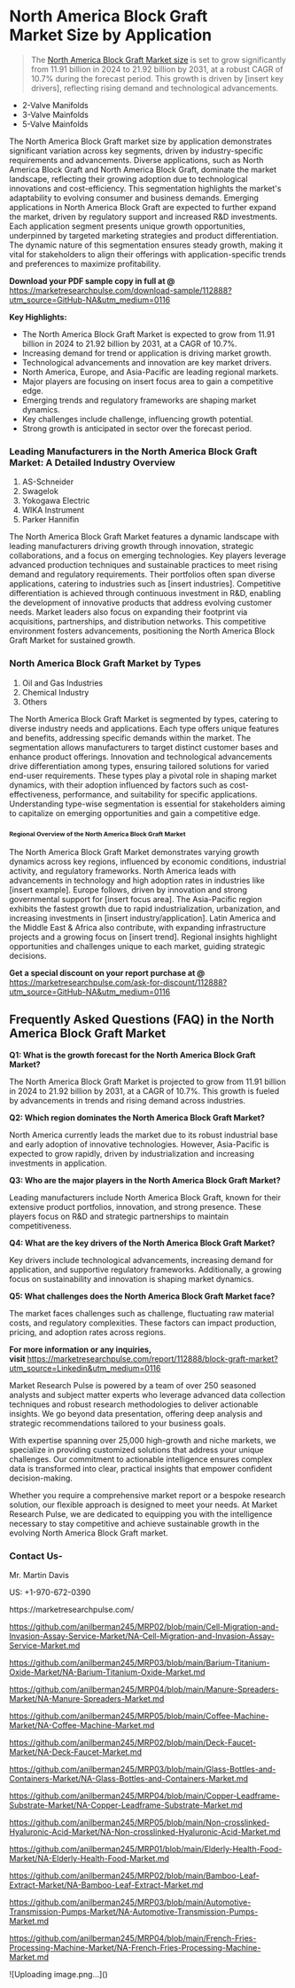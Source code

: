 <h1>North America Block Graft Market&nbsp;Size by Application</h1><blockquote><p>The <a href="https://marketresearchpulse.com/download-sample/112888?utm_source=GitHub-NA&amp;utm_medium=0116">North America Block Graft Market size</a> is set to grow significantly from 11.91 billion in 2024 to 21.92 billion by 2031, at a robust CAGR of 10.7% during the forecast period. This growth is driven by [insert key drivers], reflecting rising demand and technological advancements.</p></blockquote><ul><li>2-Valve Manifolds<li> 3-Valve Mainfolds<li> 5-Valve Mainfolds</li></ul><p>The North America Block Graft market size by application demonstrates significant variation across key segments, driven by industry-specific requirements and advancements. Diverse applications, such as North America Block Graft and North America Block Graft, dominate the market landscape, reflecting their growing adoption due to technological innovations and cost-efficiency. This segmentation highlights the market's adaptability to evolving consumer and business demands. Emerging applications in North America Block Graft are expected to further expand the market, driven by regulatory support and increased R&D investments. Each application segment presents unique growth opportunities, underpinned by targeted marketing strategies and product differentiation. The dynamic nature of this segmentation ensures steady growth, making it vital for stakeholders to align their offerings with application-specific trends and preferences to maximize profitability.</p><p><strong>Download your PDF sample copy in full at @ </strong><a href="https://marketresearchpulse.com/download-sample/112888?utm_source=GitHub-NA&amp;utm_medium=0116">https://marketresearchpulse.com/download-sample/112888?utm_source=GitHub-NA&amp;utm_medium=0116</a></p><p><strong>Key Highlights: </strong></p><ul><li>The North America Block Graft Market is expected to grow from 11.91 billion in 2024 to 21.92 billion by 2031, at a CAGR of 10.7%.</li><li>Increasing demand for trend or application is driving market growth.</li><li>Technological advancements and innovation are key market drivers.</li><li>North America, Europe, and Asia-Pacific are leading regional markets.</li><li>Major players are focusing on insert focus area to gain a competitive edge.</li><li>Emerging trends and regulatory frameworks are shaping market dynamics.</li><li>Key challenges include challenge, influencing growth potential.</li><li>Strong growth is anticipated in sector over the forecast period.</li></ul><h3>Leading Manufacturers in the North America Block Graft Market: A Detailed Industry Overview</h3><ol><li>AS-Schneider</li><li>Swagelok</li><li>Yokogawa Electric</li><li>WIKA Instrument</li><li>Parker Hannifin</li></ol><div class="flex max-w-full flex-col flex-grow"><div class="min-h-8 text-message flex w-full flex-col items-end gap-2 whitespace-normal break-words [.text-message+&amp;]:mt-5" dir="auto" data-message-author-role="assistant" data-message-id="fd8432e4-4910-450d-b182-61b7bfb0a01f" data-message-model-slug="gpt-4o"><div class="flex w-full flex-col gap-1 empty:hidden first:pt-[3px]"><div class="markdown prose w-full break-words dark:prose-invert light"><p>The North America Block Graft Market features a dynamic landscape with leading manufacturers driving growth through innovation, strategic collaborations, and a focus on emerging technologies. Key players leverage advanced production techniques and sustainable practices to meet rising demand and regulatory requirements. Their portfolios often span diverse applications, catering to industries such as [insert industries]. Competitive differentiation is achieved through continuous investment in R&amp;D, enabling the development of innovative products that address evolving customer needs. Market leaders also focus on expanding their footprint via acquisitions, partnerships, and distribution networks. This competitive environment fosters advancements, positioning the North America Block Graft Market for sustained growth.</p></div></div></div></div><h3>North America Block Graft Market by Types</h3><ol><li>Oil and Gas Industries<li> Chemical Industry<li> Others</li></ol><div class="flex max-w-full flex-col flex-grow"><div class="min-h-8 text-message flex w-full flex-col items-end gap-2 whitespace-normal break-words [.text-message+&amp;]:mt-5" dir="auto" data-message-author-role="assistant" data-message-id="084470be-0bb7-4664-bddf-5156b4f41249" data-message-model-slug="gpt-4o-mini"><div class="flex w-full flex-col gap-1 empty:hidden first:pt-[3px]"><div class="markdown prose w-full break-words dark:prose-invert light"><p>The North America Block Graft Market is segmented by types, catering to diverse industry needs and applications. Each type offers unique features and benefits, addressing specific demands within the market. The segmentation allows manufacturers to target distinct customer bases and enhance product offerings. Innovation and technological advancements drive differentiation among types, ensuring tailored solutions for varied end-user requirements. These types play a pivotal role in shaping market dynamics, with their adoption influenced by factors such as cost-effectiveness, performance, and suitability for specific applications. Understanding type-wise segmentation is essential for stakeholders aiming to capitalize on emerging opportunities and gain a competitive edge.</p></div></div></div></div><h3><span style="font-size: 11px;">Regional Overview of the North America Block Graft Market</span></h3><div class="flex max-w-full flex-col flex-grow"><div class="min-h-8 text-message flex w-full flex-col items-end gap-2 whitespace-normal break-words [.text-message+&amp;]:mt-5" dir="auto" data-message-author-role="assistant" data-message-id="e9038762-ce64-4e30-91c9-9bd413514231" data-message-model-slug="gpt-4o-mini"><div class="flex w-full flex-col gap-1 empty:hidden first:pt-[3px]"><div class="markdown prose w-full break-words dark:prose-invert light"><p>The North America Block Graft Market demonstrates varying growth dynamics across key regions, influenced by economic conditions, industrial activity, and regulatory frameworks. North America leads with advancements in technology and high adoption rates in industries like [insert example]. Europe follows, driven by innovation and strong governmental support for [insert focus area]. The Asia-Pacific region exhibits the fastest growth due to rapid industrialization, urbanization, and increasing investments in [insert industry/application]. Latin America and the Middle East &amp; Africa also contribute, with expanding infrastructure projects and a growing focus on [insert trend]. Regional insights highlight opportunities and challenges unique to each market, guiding strategic decisions.</p></div></div></div></div><p><strong>Get a special discount on your report purchase at @ </strong><a href="https://marketresearchpulse.com/ask-for-discount/112888?utm_source=GitHub-NA&amp;utm_medium=0116">https://marketresearchpulse.com/ask-for-discount/112888?utm_source=GitHub-NA&amp;utm_medium=0116</a></p><h2>Frequently Asked Questions (FAQ) in the North America Block Graft Market</h2><p><strong>Q1: What is the growth forecast for the North America Block Graft Market?</strong></p><p>The North America Block Graft Market is projected to grow from 11.91 billion in 2024 to 21.92 billion by 2031, at a CAGR of 10.7%. This growth is fueled by advancements in trends and rising demand across industries.</p><p><strong>Q2: Which region dominates the North America Block Graft Market?</strong></p><p>North America currently leads the market due to its robust industrial base and early adoption of innovative technologies. However, Asia-Pacific is expected to grow rapidly, driven by industrialization and increasing investments in application.</p><p><strong>Q3: Who are the major players in the North America Block Graft Market?</strong></p><p>Leading manufacturers include North America Block Graft, known for their extensive product portfolios, innovation, and strong presence. These players focus on R&amp;D and strategic partnerships to maintain competitiveness.</p><p><strong>Q4: What are the key drivers of the North America Block Graft Market?</strong></p><p>Key drivers include technological advancements, increasing demand for application, and supportive regulatory frameworks. Additionally, a growing focus on sustainability and innovation is shaping market dynamics.</p><p><strong>Q5: What challenges does the North America Block Graft Market face?</strong></p><p>The market faces challenges such as challenge, fluctuating raw material costs, and regulatory complexities. These factors can impact production, pricing, and adoption rates across regions.</p><p><strong>For more information or any inquiries, visit&nbsp;</strong><a href="https://marketresearchpulse.com/report/112888/block-graft-market?utm_source=Linkedin&utm_medium=0116">https://marketresearchpulse.com/report/112888/block-graft-market?utm_source=Linkedin&utm_medium=0116</a></p><p>Market Research Pulse is powered by a team of over 250 seasoned analysts and subject matter experts who leverage advanced data collection techniques and robust research methodologies to deliver actionable insights. We go beyond data presentation, offering deep analysis and strategic recommendations tailored to your business goals.</p><p>With expertise spanning over 25,000 high-growth and niche markets, we specialize in providing customized solutions that address your unique challenges. Our commitment to actionable intelligence ensures complex data is transformed into clear, practical insights that empower confident decision-making.</p><p>Whether you require a comprehensive market report or a bespoke research solution, our flexible approach is designed to meet your needs. At Market Research Pulse, we are dedicated to equipping you with the intelligence necessary to stay competitive and achieve sustainable growth in the evolving North America Block Graft market.</p><h3><strong>Contact Us-</strong></h3><p>Mr. Martin Davis</p><p>US: +1-970-672-0390</p><p>https://marketresearchpulse.com/</p><p><a href="https://github.com/anilberman245/MRP02/blob/main/Cell-Migration-and-Invasion-Assay-Service-Market/NA-Cell-Migration-and-Invasion-Assay-Service-Market.md">https://github.com/anilberman245/MRP02/blob/main/Cell-Migration-and-Invasion-Assay-Service-Market/NA-Cell-Migration-and-Invasion-Assay-Service-Market.md</a></p><p><a href="https://github.com/anilberman245/MRP03/blob/main/Barium-Titanium-Oxide-Market/NA-Barium-Titanium-Oxide-Market.md">https://github.com/anilberman245/MRP03/blob/main/Barium-Titanium-Oxide-Market/NA-Barium-Titanium-Oxide-Market.md</a></p><p><a href="https://github.com/anilberman245/MRP04/blob/main/Manure-Spreaders-Market/NA-Manure-Spreaders-Market.md">https://github.com/anilberman245/MRP04/blob/main/Manure-Spreaders-Market/NA-Manure-Spreaders-Market.md</a></p><p><a href="https://github.com/anilberman245/MRP05/blob/main/Coffee-Machine-Market/NA-Coffee-Machine-Market.md">https://github.com/anilberman245/MRP05/blob/main/Coffee-Machine-Market/NA-Coffee-Machine-Market.md</a></p><p><a href="https://github.com/anilberman245/MRP02/blob/main/Deck-Faucet-Market/NA-Deck-Faucet-Market.md">https://github.com/anilberman245/MRP02/blob/main/Deck-Faucet-Market/NA-Deck-Faucet-Market.md</a></p><p><a href="https://github.com/anilberman245/MRP03/blob/main/Glass-Bottles-and-Containers-Market/NA-Glass-Bottles-and-Containers-Market.md">https://github.com/anilberman245/MRP03/blob/main/Glass-Bottles-and-Containers-Market/NA-Glass-Bottles-and-Containers-Market.md</a></p><p><a href="https://github.com/anilberman245/MRP04/blob/main/Copper-Leadframe-Substrate-Market/NA-Copper-Leadframe-Substrate-Market.md">https://github.com/anilberman245/MRP04/blob/main/Copper-Leadframe-Substrate-Market/NA-Copper-Leadframe-Substrate-Market.md</a></p><p><a href="https://github.com/anilberman245/MRP05/blob/main/Non-crosslinked-Hyaluronic-Acid-Market/NA-Non-crosslinked-Hyaluronic-Acid-Market.md">https://github.com/anilberman245/MRP05/blob/main/Non-crosslinked-Hyaluronic-Acid-Market/NA-Non-crosslinked-Hyaluronic-Acid-Market.md</a></p><p><a href="https://github.com/anilberman245/MRP01/blob/main/Elderly-Health-Food-Market/NA-Elderly-Health-Food-Market.md">https://github.com/anilberman245/MRP01/blob/main/Elderly-Health-Food-Market/NA-Elderly-Health-Food-Market.md</a></p><p><a href="https://github.com/anilberman245/MRP02/blob/main/Bamboo-Leaf-Extract-Market/NA-Bamboo-Leaf-Extract-Market.md">https://github.com/anilberman245/MRP02/blob/main/Bamboo-Leaf-Extract-Market/NA-Bamboo-Leaf-Extract-Market.md</a></p><p><a href="https://github.com/anilberman245/MRP03/blob/main/Automotive-Transmission-Pumps-Market/NA-Automotive-Transmission-Pumps-Market.md">https://github.com/anilberman245/MRP03/blob/main/Automotive-Transmission-Pumps-Market/NA-Automotive-Transmission-Pumps-Market.md</a></p><p><a href="https://github.com/anilberman245/MRP04/blob/main/French-Fries-Processing-Machine-Market/NA-French-Fries-Processing-Machine-Market.md">https://github.com/anilberman245/MRP04/blob/main/French-Fries-Processing-Machine-Market/NA-French-Fries-Processing-Machine-Market.md</a></p>
![Uploading image.png…]()
